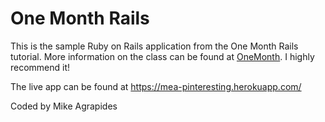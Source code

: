 # One Month Rails 

This is the sample Ruby on Rails application from the One Month Rails tutorial. More information on the class can be found at 
[OneMonth](http://www.onemonth.com). I highly recommend it!

The live app can be found at https://mea-pinteresting.herokuapp.com/

Coded by Mike Agrapides


